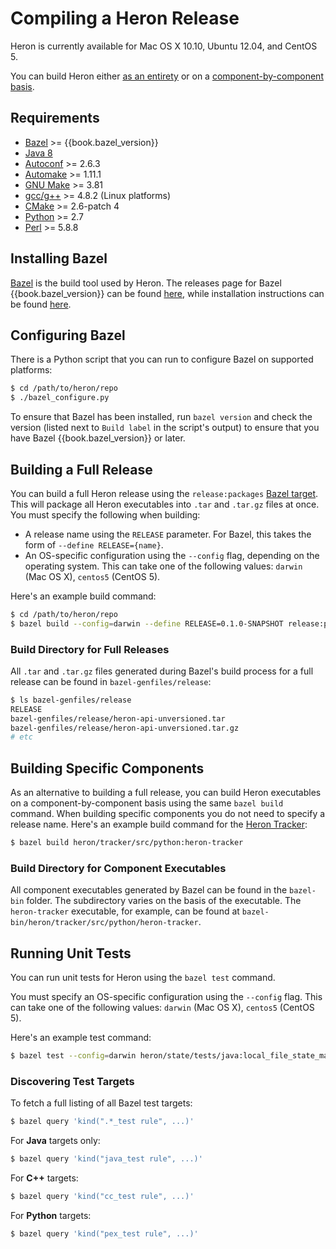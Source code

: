 # Compiling a Heron Release

Heron is currently available for Mac OS X 10.10, Ubuntu 12.04, and CentOS 5.

You can build Heron either [as an entirety](#building-a-full-release) or on a
[component-by-component basis](#building-specific-components).

## Requirements

* [Bazel](http://bazel.io/docs/install.html) >= {{book.bazel_version}}
* [Java
  8](http://www.oracle.com/technetwork/java/javase/downloads/jdk8-downloads-2133151.html)
* [Autoconf](http://www.gnu.org/software/autoconf/autoconf.html) >= 2.6.3
* [Automake](https://www.gnu.org/software/automake/) >= 1.11.1
* [GNU Make](https://www.gnu.org/software/make/) >= 3.81
* [gcc/g++](https://gcc.gnu.org/) >= 4.8.2 (Linux platforms)
* [CMake](https://cmake.org/) >= 2.6-patch 4
* [Python](https://www.python.org/) >= 2.7
* [Perl](https://www.perl.org/) >= 5.8.8

## Installing Bazel

[Bazel](http://bazel.io) is the build tool used by Heron. The releases page for
Bazel {{book.bazel_version}} can be found
[here](https://github.com/bazelbuild/bazel/releases/tag/{{book.bazel_version}}),
while installation instructions can be found
[here](http://bazel.io/docs/install.html).

## Configuring Bazel

There is a Python script that you can run to configure Bazel on supported
platforms:

```bash
$ cd /path/to/heron/repo
$ ./bazel_configure.py
```

To ensure that Bazel has been installed, run `bazel version` and check the
version (listed next to `Build label` in the script's output) to ensure that you
have Bazel {{book.bazel_version}} or later.

## Building a Full Release

You can build a full Heron release using the `release:packages` [Bazel
target](http://bazel.io/docs/build-ref.html#targets). This will package all
Heron executables into `.tar` and `.tar.gz` files at once. You must specify the
following when building:

* A release name using the `RELEASE` parameter. For Bazel, this takes the form
  of `--define RELEASE={name}`.
* An OS-specific configuration using the `--config` flag, depending on the
  operating system. This can take one of the following values: `darwin` (Mac OS
  X), `centos5` (CentOS 5).

Here's an example build command:

```bash
$ cd /path/to/heron/repo
$ bazel build --config=darwin --define RELEASE=0.1.0-SNAPSHOT release:packages
```

### Build Directory for Full Releases

All `.tar` and `.tar.gz` files generated during Bazel's build process for a full
release can be found in `bazel-genfiles/release`:

```bash
$ ls bazel-genfiles/release
RELEASE
bazel-genfiles/release/heron-api-unversioned.tar
bazel-genfiles/release/heron-api-unversioned.tar.gz
# etc
```

## Building Specific Components

As an alternative to building a full release, you can build Heron executables on
a component-by-component basis using the same `bazel build` command. When
building specific components you do not need to specify a release name. Here's
an example build command for the [Heron Tracker](heron-tracker.html):

```bash
$ bazel build heron/tracker/src/python:heron-tracker
```

### Build Directory for Component Executables

All component executables generated by Bazel can be found in the `bazel-bin`
folder. The subdirectory varies on the basis of the executable. The
`heron-tracker` executable, for example, can be found at
`bazel-bin/heron/tracker/src/python/heron-tracker`.

## Running Unit Tests

You can run unit tests for Heron using the `bazel test` command.

You must specify an OS-specific configuration using the `--config` flag. This
can take one of the following values: `darwin` (Mac OS X), `centos5` (CentOS 5).

Here's an example test command:

```bash
$ bazel test --config=darwin heron/state/tests/java:local_file_state_manager_unittest
```

### Discovering Test Targets

To fetch a full listing of all Bazel test targets:

```bash
$ bazel query 'kind(".*_test rule", ...)'
```

For **Java** targets only:

```bash
$ bazel query 'kind("java_test rule", ...)'
```

For **C++** targets:

```bash
$ bazel query 'kind("cc_test rule", ...)'
```

For **Python** targets:

```bash
$ bazel query 'kind("pex_test rule", ...)'
```
